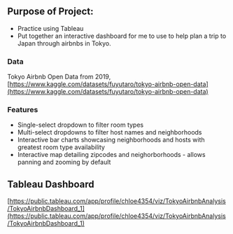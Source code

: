 ## Purpose of Project:
* Practice using Tableau
* Put together an interactive dashboard for me to use to help plan a trip to Japan through airbnbs in Tokyo.

### Data
Tokyo Airbnb Open Data from 2019, [https://www.kaggle.com/datasets/fuyutaro/tokyo-airbnb-open-data](https://www.kaggle.com/datasets/fuyutaro/tokyo-airbnb-open-data)

### Features
* Single-select dropdown to filter room types
* Multi-select dropdowns to filter host names and neighborhoods
* Interactive bar charts showcasing neighborhoods and hosts with greatest room type availability
* Interactive map detailing zipcodes and neighorborhoods - allows panning and zooming by default

## Tableau Dashboard
[https://public.tableau.com/app/profile/chloe4354/viz/TokyoAirbnbAnalysis/TokyoAirbnbDashboard_1](https://public.tableau.com/app/profile/chloe4354/viz/TokyoAirbnbAnalysis/TokyoAirbnbDashboard_1)